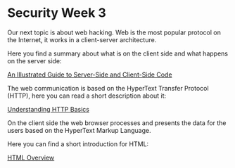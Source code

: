 # Security Week 3

Our next topic is about web hacking. Web is the most popular protocol on the Internet, it works in a client-server architecture.

Here you find a summary about what is on the client side and what happens on the server side:

[An Illustrated Guide to Server-Side and Client-Side Code](https://medium.com/young-coder/an-illustrated-beginners-guide-to-server-side-and-client-side-code-723cbb1db9ea)

The web communication is based on the HyperText Transfer Protocol (HTTP), here you can read a short description about it:

[Understanding HTTP Basics](http://www.steves-internet-guide.com/http-basics/)

On the client side the web browser processes and presents the data for the users based on the HyperText Markup Language. 

Here you can find a short introduction for HTML:

[HTML Overview](https://www.tutorialspoint.com/html/html_overview.htm)